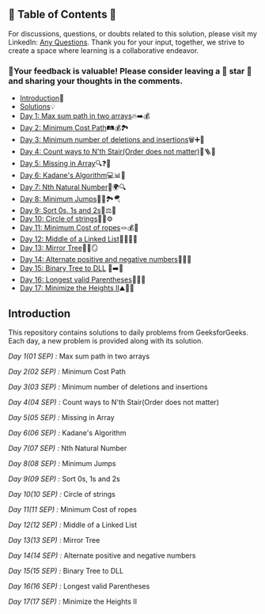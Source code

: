 ## 📜 Table of Contents 📜

For discussions, questions, or doubts related to this solution, please visit my LinkedIn: [Any Questions](https://www.linkedin.com/in/het-patel-8b110525a/). Thank you for your input, together, we strive to create a space where learning is a collaborative endeavor.

### 🔮Your feedback is valuable! Please consider leaving a 🌟 star 🌟 and sharing your thoughts in the comments.

- [Introduction](https://github.com/Hunterdii/GeeksforGeeks-POTD/blob/main/README.md)📝
- [Solutions](https://github.com/Hunterdii/GeeksforGeeks-POTD/tree/main/September%202024%20GFG%20SOLUTION)💡
- [Day 1: Max sum path in two arrays](https://github.com/Hunterdii/GeeksforGeeks-POTD/blob/main/September%202024%20GFG%20SOLUTION/01(Sep)%20Max%20sum%20path%20in%20two%20arrays.md)🔥➡️💰
- [Day 2: Minimum Cost Path](https://github.com/Hunterdii/GeeksforGeeks-POTD/blob/main/September%202024%20GFG%20SOLUTION/02(Sep)%20Minimum%20Cost%20Path.md)🛤️💰🏞️
- [Day 3: Minimum number of deletions and insertions](https://github.com/Hunterdii/GeeksforGeeks-POTD/blob/main/September%202024%20GFG%20SOLUTION/03(Sep)%20Minimum%20number%20of%20deletions%20and%20insertions.md)🗑️➕📝
- [Day 4: Count ways to N'th Stair(Order does not matter)](https://github.com/Hunterdii/GeeksforGeeks-POTD/blob/main/September%202024%20GFG%20SOLUTION/04(Sep)%20Count%20ways%20to%20N'th%20Stair(Order%20does%20not%20matter).md)👟🪜🏁
- [Day 5: Missing in Array](https://github.com/Hunterdii/GeeksforGeeks-POTD/blob/main/September%202024%20GFG%20SOLUTION/05(Sep)%20Missing%20in%20Array.md)🔍❓🧩
- [Day 6: Kadane's Algorithm](https://github.com/Hunterdii/GeeksforGeeks-POTD/blob/main/September%202024%20GFG%20SOLUTION/06(Sep)%20Kadane's%20Algorithm.md)💻📊🔢
- [Day 7: Nth Natural Number](https://github.com/Hunterdii/GeeksforGeeks-POTD/blob/main/September%202024%20GFG%20SOLUTION/07(Sep)%20Nth%20Natural%20Number.md)🔢🌍🔍
- [Day 8: Minimum Jumps](https://github.com/Hunterdii/GeeksforGeeks-POTD/blob/main/September%202024%20GFG%20SOLUTION/08(Sep)%20Minimum%20Jumps.md)🏃‍♀️🏞️🪂
- [Day 9: Sort 0s, 1s and 2s](https://github.com/Hunterdii/GeeksforGeeks-POTD/blob/main/September%202024%20GFG%20SOLUTION/09(Sep)%20Sort%200s%2C%201s%20and%202s.md)🚦⚖️🔢
- [Day 10: Circle of strings](https://github.com/Hunterdii/GeeksforGeeks-POTD/blob/main/September%202024%20GFG%20SOLUTION/10(Sep)%20Circle%20of%20strings.md)🔄🔗⚙️
- [Day 11: Minimum Cost of ropes](https://github.com/Hunterdii/GeeksforGeeks-POTD/blob/main/September%202024%20GFG%20SOLUTION/11(Sep)%20Minimum%20Cost%20of%20ropes.md)🪢💰🧮
- [Day 12: Middle of a Linked List](https://github.com/Hunterdii/GeeksforGeeks-POTD/blob/main/September%202024%20GFG%20SOLUTION/12(Sep)%20Middle%20of%20a%20Linked%20List.md)🐢🏃‍♂️🔗
- [Day 13: Mirror Tree](https://github.com/Hunterdii/GeeksforGeeks-POTD/blob/main/September%202024%20GFG%20SOLUTION/13(Sep)%20Mirror%20Tree.md)🌳🔄🪞
- [Day 14: Alternate positive and negative numbers](https://github.com/Hunterdii/GeeksforGeeks-POTD/blob/main/September%202024%20GFG%20SOLUTION/14(Sep)%20Alternate%20positive%20and%20negative%20numbers.md)🔄➕➖
- [Day 15: Binary Tree to DLL](https://github.com/Hunterdii/GeeksforGeeks-POTD/blob/main/September%202024%20GFG%20SOLUTION/15(Sep)%20Binary%20Tree%20to%20DLL.md)
🌳➡️📜
- [Day 16: Longest valid Parentheses](https://github.com/Hunterdii/GeeksforGeeks-POTD/blob/main/September%202024%20GFG%20SOLUTION/16(Sep)%20Longest%20valid%20Parentheses.md)🧩🟰✅
- [Day 17: Minimize the Heights II](https://github.com/Hunterdii/GeeksforGeeks-POTD/blob/main/September%202024%20GFG%20SOLUTION/17(Sep)%20Minimize%20the%20Heights%20II.md)⛰️📏🎯



























 ## Introduction

This repository contains solutions to daily problems from GeeksforGeeks. Each day, a new problem is provided along with its solution.

*Day 1(01 SEP) :* Max sum path in two arrays

*Day 2(02 SEP) :* Minimum Cost Path

*Day 3(03 SEP) :* Minimum number of deletions and insertions

*Day 4(04 SEP) :* Count ways to N'th Stair(Order does not matter)

*Day 5(05 SEP) :* Missing in Array

*Day 6(06 SEP) :* Kadane's Algorithm

*Day 7(07 SEP) :* Nth Natural Number

*Day 8(08 SEP) :* Minimum Jumps

*Day 9(09 SEP) :* Sort 0s, 1s and 2s

*Day 10(10 SEP) :* Circle of strings

*Day 11(11 SEP) :* Minimum Cost of ropes

*Day 12(12 SEP) :* Middle of a Linked List

*Day 13(13 SEP) :* Mirror Tree

*Day 14(14 SEP) :* Alternate positive and negative numbers

*Day 15(15 SEP) :* Binary Tree to DLL

*Day 16(16 SEP) :* Longest valid Parentheses

*Day 17(17 SEP) :* Minimize the Heights II
